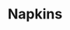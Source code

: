 ---
ee_id: '4165'
site: '1'
type: '2'
url: 2013-179-napkins
title: Napkins
year: '2013'
display_year: '2013'
medium: Inkjet on canvas
dims: 55in x 55in
pitch:
ps:
live_url:
related: "[4115] [2013-169-freshbuzz] 2013-169 Freshbuzz"
youtube:
related_code:
imgs: napkins-2013-179-full-database-ih.jpg
subheading:
download:
add_credit:
commission:
layout: things-i-made
---